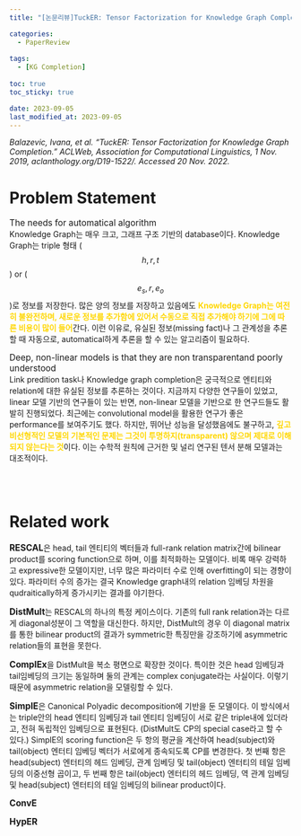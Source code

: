 ```yaml
---
title: "[논문리뷰]TuckER: Tensor Factorization for Knowledge Graph Completio"

categories: 
  - PaperReview
  
tags:
  - [KG Completion]
  
toc: true
toc_sticky: true

date: 2023-09-05
last_modified_at: 2023-09-05
---
```

*Balazevic, Ivana, et al. “TuckER: Tensor Factorization for Knowledge Graph Completion.” ACLWeb, Association for Computational Linguistics, 1 Nov. 2019, aclanthology.org/D19-1522/. Accessed 20 Nov. 2022.*

# Problem Statement
<span style = "font-size:110%">The needs for automatical algorithm</span>  
Knowledge Graph는 매우 크고, 그래프 구조 기반의 database이다. Knowledge Graph는 triple 형태 ($$h, r, t$$) or ($$e_s, r, e_o$$)로 정보를 저장한다. 많은 양의 정보를 저장하고 있음에도 <span style="color:gold"><b>Knowledge Graph는 여전히 불완전하며, 새로운 정보를 추가함에 있어서 수동으로 직접 추가해야 하기에 그에 따른 비용이 많이 들어</span></b>간다. 이런 이유로, 유실된 정보(missing fact)나 그 관계성을 추론할 때 자동으로, automatical하게 추론을 할 수 있는 알고리즘이 필요하다.

<span style = "font-size:110%">Deep, non-linear models is that they are non transparentand poorly understood</span>  
Link predition task나 Knowledge graph completion은 궁극적으로 엔티티와 relation에 대한 유실된 정보를 추론하는 것이다. 지금까지 다양한 연구들이 있었고, linear 모델 기반의 연구들이 있는 반면, non-linear 모델을 기반으로 한 연구드들도 활발히 진행되었다. 최근에는 convolutional model을 활용한 연구가 좋은 performance를 보여주기도 했다. 하지만, 뛰어난 성능을 달성했음에도 불구하고, <span style="color:gold"><b>깊고 비선형적인 모델의 기본적인 문제는 그것이 투명하지(transparent) 않으며 제대로 이해되지 않는다는 것</b></span>이다. 이는 수학적 원칙에 근거한 및 널리 연구된 텐서 분해 모델과는 대조적이다.

</br>
</br>

# Related work
<span style="font-size:110%"><b>RESCAL</b></span>은 head, tail 엔티티의 벡터들과 full-rank relation matrix간에 bilinear product를 scoring function으로 하며, 이를 최적화하는 모델이다. 비록 매우 강력하고 expressive한 모델이지만, 너무 많은 파라미터 수로 인해 overfitting이 되는 경향이 있다. 파라미터 수의 증가는 결국 Knowledge graph내의 relation 임베딩 차원을 qudraitically하게 증가시키는 결과를 야기한다.

<span style="font-size:110%"><b>DistMult</b></span>는 RESCAL의 하나의 특정 케이스이다. 기존의 full rank relation과는 다르게 diagonal성분이 그 역할을 대신한다. 하지만, DistMult의 경우 이 diagonal matrix를 통한 bilinear product의 결과가 symmetric한 특징만을 강조하기에 asymmetric relation들의 표현을 못한다.

<span style="font-size:110%"><b>ComplEx</b></span>을 DistMult을 복소 평면으로 확장한 것이다. 특이한 것은 head 임베딩과 tail임베딩의 크기는 동일하며 둘의 관계는 complex conjugate라는 사실이다. 이렇기 때문에 asymmetric relation을 모델링할 수 있다.

<span style="font-size:110%"><b>SimpIE</b></span>은 Canonical Polyadic decomposition에 기반을 둔 모델이다. 이 방식에서는 triple안의 head 엔티티 임베딩과 tail 엔티티 임베딩이 서로 같은 triple내에 있더라고, 전혀 독립적인 임베딩으로 표현된다. (DistMult도 CP의 special case라고 할 수 있다.) SimplE의 scoring function은 두 항의 평균을 계산하여 head(subject)와 tail(object) 엔터티 임베딩 벡터가 서로에게 종속되도록 CP를 변경한다. 첫 번째 항은 head(subject) 엔터티의 헤드 임베딩, 관계 임베딩 및 tail(object) 엔터티의 테일 임베딩의 이중선형 곱이고, 두 번째 항은 tail(object) 엔터티의 헤드 임베딩, 역 관계 임베딩 및 head(subject) 엔터티의 테일 임베딩의 bilinear product이다.

<span style="font-size:110%"><b>ConvE</b></span>

<span style="font-size:110%"><b>HypER</b></span>

